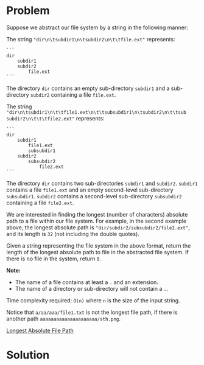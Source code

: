 
# Problem

Suppose we abstract our file system by a string in the following manner:

The string `"dir\n\tsubdir1\n\tsubdir2\n\t\tfile.ext"` represents:

    ```
    dir
        subdir1
        subdir2
            file.ext
    ```

The directory `dir` contains an empty sub-directory `subdir1` and a sub-
directory `subdir2` containing a file `file.ext`.

The string `"dir\n\tsubdir1\n\t\tfile1.ext\n\t\tsubsubdir1\n\tsubdir2\n\t\tsub
subdir2\n\t\t\tfile2.ext"` represents:

    ```
    dir
        subdir1
            file1.ext
            subsubdir1
        subdir2
            subsubdir2
                file2.ext
    ```

The directory `dir` contains two sub-directories `subdir1` and `subdir2`.
`subdir1` contains a file `file1.ext` and an empty second-level sub-directory
`subsubdir1`. `subdir2` contains a second-level sub-directory `subsubdir2`
containing a file `file2.ext`.

We are interested in finding the longest (number of characters) absolute path
to a file within our file system. For example, in the second example above,
the longest absolute path is `"dir/subdir2/subsubdir2/file2.ext"`, and its
length is `32` (not including the double quotes).

Given a string representing the file system in the above format, return the
length of the longest absolute path to file in the abstracted file system. If
there is no file in the system, return `0`.

**Note:**  

  * The name of a file contains at least a `.` and an extension.
  * The name of a directory or sub-directory will not contain a `.`.

Time complexity required: `O(n)` where `n` is the size of the input string.

Notice that `a/aa/aaa/file1.txt` is not the longest file path, if there is
another path `aaaaaaaaaaaaaaaaaaaaa/sth.png`.



[Longest Absolute File Path](https://leetcode.com/problems/longest-absolute-file-path)

# Solution



